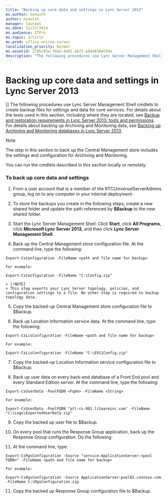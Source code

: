 ```yaml
---
title: "Backing up core data and settings in Lync Server 2013"
ms.author: kenwith
author: kenwith
manager: laurawi
ms.date: 11/17/2014
ms.audience: ITPro
ms.topic: article
ms.prod: office-online-server
localization_priority: Normal
ms.assetid: 278bc95a-7b8d-4e01-a872-a844830459de
description: "The following procedures use Lync Server Management Shell cmdlets to create backup files for settings and data for core services. For details about the tools used in this section, including where they are located, see Backup and restoration requirements in Lync Server 2013: tools and permissions. For details about backing up Archiving and Monitoring data, see Backing up Archiving and Monitoring databases in Lync Server 2013."
---
```


# Backing up core data and settings in Lync Server 2013
[]
The following procedures use Lync Server Management Shell cmdlets to create backup files for settings and data for core services. For details about the tools used in this section, including where they are located, see [Backup and restoration requirements in Lync Server 2013: tools and permissions](backup-and-restoration-requirements-tools-and-permissions.md). For details about backing up Archiving and Monitoring data, see [Backing up Archiving and Monitoring databases in Lync Server 2013](backing-up-archiving-and-monitoring-databases.md). 
  
> [!NOTE]
> The step in this section to back up the Central Management store includes the settings and configuration for Archiving and Monitoring. 
  
You can run the cmdlets described in this section locally or remotely. 
  
### To back up core data and settings

1. From a user account that is a member of the RTCUniversalServerAdmins group, log on to any computer in your internal deployment.
    
2. To store the backups you create in the following steps, create a new shared folder and update the path referenced by **$Backup** to the new shared folder. 
    
3. Start the Lync Server Management Shell: Click **Start**, click **All Programs**, click **Microsoft Lync Server 2013**, and then click **Lync Server Management Shell**.
    
4. Back up the Central Management store configuration file. At the command line, type the following:
    
  ```
  Export-CsConfiguration -FileName <path and file name for backup>
  ```

    For example:
    
  ```
  Export-CsConfiguration -FileName "C:\Config.zip"
  ```

    > [!NOTE]
    > This step exports your Lync Server topology, policies, and configuration settings to a file. No other step is required to backup topology data. 
  
5. Copy the backed-up Central Management store configuration file to $Backup\.
    
6. Back up Location Information service data. At the command line, type the following:
    
  ```
  Export-CsLisConfiguration -FileName <path and file name for backup>
  ```

    For example:
    
  ```
  Export-CsLisConfiguration -FileName "C:\E911Config.zip"
  ```

7. Copy the backed-up Location Information service configuration file to $Backup\.
    
8. Back up user data on every back-end database of a Front End pool and every Standard Edition server. At the command line, type the following:
    
  ```
  Export-CsUserData -PoolFQDN <Fqdn> -FileName <String>
  ```

    For example:
    
  ```
  Export-CsUserData -PoolFQDN "atl-cs-001.litwareinc.com" -FileName "C:\Logs\ExportedUserData.zip"
  ```

9. Copy the backed up user file to $Backup\.
    
10. On every pool that runs the Response Group application, back up the Response Group configuration. Do the following:
    
1. At the command line, type:
    
  ```
  Export-CsRgsConfiguration -Source "service:ApplicationServer:<pool FQDN>" -FileName <path and file name for backup>
  ```

    For example:
    
  ```
  Export-CsRgsConfiguration -Source ApplicationServer:pool01.contoso.com -FileName C:\RgsConfiguration.zip
  ```

11. Copy the backed up Response Group configuration file to $Backup\.
    

